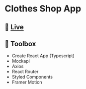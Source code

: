 # Clothes Shop App

## 🔗 [Live](https://peaceful-hermann-214b07.netlify.app/)

## 🧰 Toolbox
  - Create React App (Typescript)
  - Mockapi
  - Axios
  - React Router
  - Styled Components
  - Framer Motion
